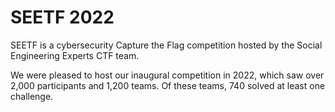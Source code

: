 # SEETF 2022

SEETF is a cybersecurity Capture the Flag competition hosted by the Social Engineering Experts CTF team.

We were pleased to host our inaugural competition in 2022, which saw over 2,000 participants and 1,200 teams. Of these teams, 740 solved at least one challenge.